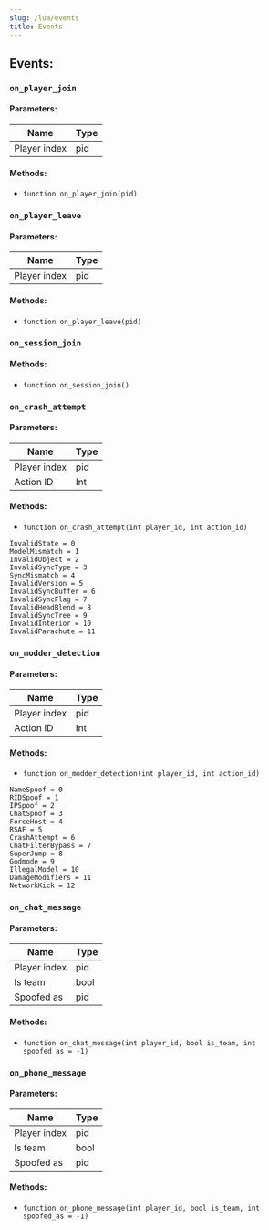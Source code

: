 ```yaml
---
slug: /lua/events
title: Events
---
```


## Events:

### `on_player_join`

#### Parameters:

| Name         | Type |
| ------------ | ---- |
| Player index | pid  |

#### Methods:

* `function on_player_join(pid)`

### `on_player_leave`

#### Parameters:

| Name         | Type |
| ------------ | ---- |
| Player index | pid  |

#### Methods:

* `function on_player_leave(pid)`

### `on_session_join`

#### Methods:

* `function on_session_join()`

### `on_crash_attempt`

#### Parameters:

| Name         | Type |
| ------------ | ---- |
| Player index | pid  |
| Action ID    | Int  |

#### Methods:

* `function on_crash_attempt(int player_id, int action_id)`

```ebnf
InvalidState = 0
ModelMismatch = 1
InvalidObject = 2
InvalidSyncType = 3
SyncMismatch = 4
InvalidVersion = 5
InvalidSyncBuffer = 6
InvalidSyncFlag = 7
InvalidHeadBlend = 8
InvalidSyncTree = 9
InvalidInterior = 10
InvalidParachute = 11
```

### `on_modder_detection`

#### Parameters:

| Name         | Type |
| ------------ | ---- |
| Player index | pid  |
| Action ID    | Int  |

#### Methods:

* `function on_modder_detection(int player_id, int action_id)`

```ebnf
NameSpoof = 0
RIDSpoof = 1
IPSpoof = 2
ChatSpoof = 3
ForceHost = 4
RSAF = 5
CrashAttempt = 6
ChatFilterBypass = 7
SuperJump = 8
Godmode = 9
IllegalModel = 10
DamageModifiers = 11
NetworkKick = 12
```

### `on_chat_message`

#### Parameters:

| Name         | Type |
| ------------ | ---- |
| Player index | pid  |
| Is team      | bool |
| Spoofed as   | pid  |

#### Methods:

* `function on_chat_message(int player_id, bool is_team, int spoofed_as = -1)`

### `on_phone_message`

#### Parameters:

| Name         | Type |
| ------------ | ---- |
| Player index | pid  |
| Is team      | bool |
| Spoofed as   | pid  |

#### Methods:

* `function on_phone_message(int player_id, bool is_team, int spoofed_as = -1)`